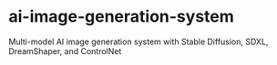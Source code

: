 # ai-image-generation-system
Multi-model AI image generation system with Stable Diffusion, SDXL, DreamShaper, and ControlNet
